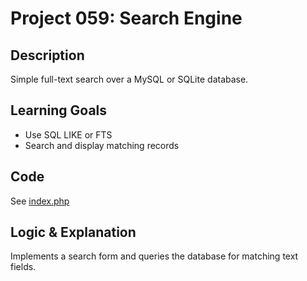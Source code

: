 # Project 059: Search Engine

## Description
Simple full-text search over a MySQL or SQLite database.

## Learning Goals
- Use SQL LIKE or FTS
- Search and display matching records

## Code
See [index.php](index.php)

## Logic & Explanation
Implements a search form and queries the database for matching text fields.
